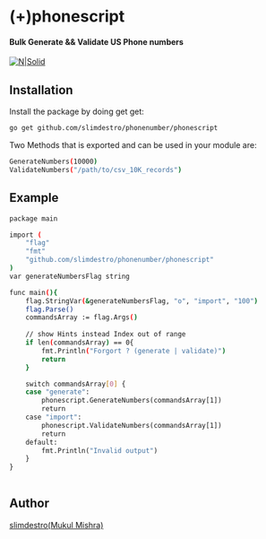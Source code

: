 # (+)phonescript
#### Bulk Generate && Validate US Phone numbers

[![N|Solid](https://upload.wikimedia.org/wikipedia/commons/thumb/0/05/Go_Logo_Blue.svg/60px-Go_Logo_Blue.svg.png)](https://dev.to/slimdestro)
 
## Installation

Install the package by doing get get:

```sh
go get github.com/slimdestro/phonenumber/phonescript
```

Two Methods that is exported and can be used in your module are:

```sh
GenerateNumbers(10000) 
ValidateNumbers("/path/to/csv_10K_records")  
```

## Example

```sh
package main 

import (
	"flag"
	"fmt" 
	"github.com/slimdestro/phonenumber/phonescript"
)
var generateNumbersFlag string

func main(){
    flag.StringVar(&generateNumbersFlag, "o", "import", "100")
    flag.Parse()
    commandsArray := flag.Args()
	
	// show Hints instead Index out of range 
	if len(commandsArray) == 0{
		fmt.Println("Forgort ? (generate | validate)")
		return
	}

	switch commandsArray[0] {
	case "generate":
		phonescript.GenerateNumbers(commandsArray[1])
		return
	case "import":
		phonescript.ValidateNumbers(commandsArray[1])
		return
	default:
		fmt.Println("Invalid output")
	}
}
 
```


## Author

[slimdestro(Mukul Mishra)](https://linktr.ee/slimdestro)
